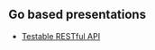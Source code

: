Go based presentations
---
* [Testable RESTful API](https://go-talks.appspot.com/github.com/mhdiiilham/gotalks/2022/tdd-and-restful-api.slide)